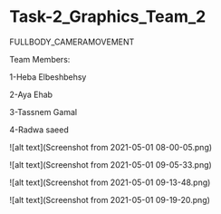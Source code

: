 # Task-2_Graphics_Team_2

FULLBODY_CAMERAMOVEMENT

Team Members:

1-Heba Elbeshbehsy 

2-Aya Ehab 

3-Tassnem Gamal

4-Radwa saeed

![alt text](Screenshot from 2021-05-01 08-00-05.png)

![alt text](Screenshot from 2021-05-01 09-05-33.png)

![alt text](Screenshot from 2021-05-01 09-13-48.png)

![alt text](Screenshot from 2021-05-01 09-19-20.png)
